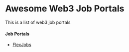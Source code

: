 # Awesome Web3 Job Portals
This is a list of web3 job portals

#### Job Portals

- [FlexJobs](FlexJobs.com)

